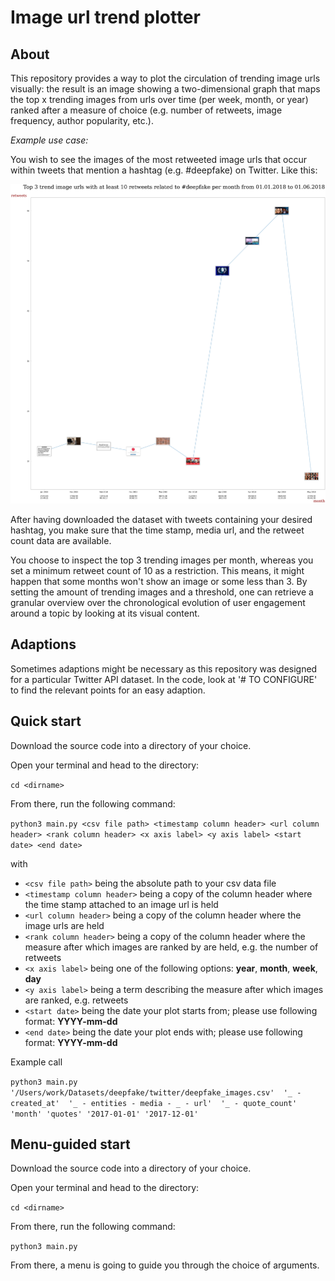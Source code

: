 # Image url trend plotter 
## About
This repository provides a way to plot the circulation of trending image urls visually: the result is an image showing a two-dimensional graph that maps the top x trending images from urls over time (per week, month, or year) ranked after a measure of choice (e.g. number of retweets, image frequency, author popularity, etc.). 

*Example use case:*

You wish to see the images of the most retweeted image urls that occur within tweets that mention a hashtag (e.g. #deepfake) on Twitter. Like this:

![Example use case](https://github.com/sarahtartaruga/image-trendlines/blob/image-trendgrids-horizontal/example.png)

After having downloaded the dataset with tweets containing your desired hashtag, you make sure that the time stamp, media url, and the retweet count data are available. 

You choose to inspect the top 3 trending images per month, whereas you set a minimum retweet count of 10 as a restriction. This means, it might happen that some months won't show an image or some less than 3. By setting the amount of trending images and a threshold, one can retrieve a granular overview over the chronological evolution of user engagement around a topic by looking at its visual content. 

## Adaptions
Sometimes adaptions might be necessary as this repository was designed for a particular Twitter API dataset. 
In the code, look at '# TO CONFIGURE' to find the relevant points for an easy adaption. 
## Quick start
Download the source code into a directory of your choice.

Open your terminal and head to the directory:

`cd <dirname>`

From there, run the following command:

`python3 main.py <csv file path> <timestamp column header> <url column header> <rank column header> <x axis label> <y axis label> <start date> <end date>`

with

* `<csv file path>` being the absolute path to your csv data file
* `<timestamp column header>` being a copy of the column header where the time stamp attached to an image url is held
* `<url column header>` being a copy of the column header where the image urls are held
* `<rank column header>` being a copy of the column header where the  measure after which images are ranked by are held, e.g. the number of retweets
* `<x axis label>` being one of the following options: **year**, **month**, **week**, **day**
*  `<y axis label>` being a term describing the measure after which images are ranked, e.g. retweets
* `<start date>` being the date your plot starts from; please use following format: **YYYY-mm-dd**
* `<end date>` being the date your plot ends with; please use following format: **YYYY-mm-dd**


Example call

`python3 main.py 
'/Users/work/Datasets/deepfake/twitter/deepfake_images.csv' 
'_ - created_at' 
'_ - entities - media - _ - url' 
'_ - quote_count' 
'month'
'quotes'
'2017-01-01'
'2017-12-01'`


## Menu-guided start
Download the source code into a directory of your choice.

Open your terminal and head to the directory:

`cd <dirname>`

From there, run the following command:

`python3 main.py`

From there, a menu is going to guide you through the choice of arguments.